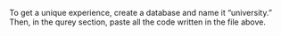 To get a unique experience, create a database and name it “university.” Then, in the qurey section, paste all the code written in the file above.
